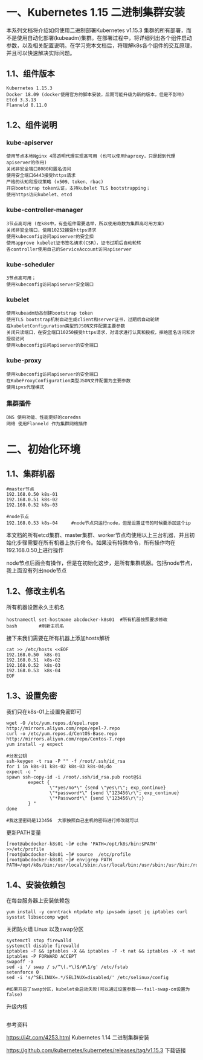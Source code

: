 # 一、Kubernetes 1.15 二进制集群安装

本系列文档将介绍如何使用二进制部署Kubernetes v1.15.3 集群的所有部署，而不是使用自动化部署(kubeadm)集群。在部署过程中，将详细列出各个组件启动参数，以及相关配置说明。在学习完本文档后，将理解k8s各个组件的交互原理，并且可以快速解决实际问题。

## 1.1、组件版本

```
Kubernetes 1.15.3
Docker 18.09 (docker使用官方的脚本安装，后期可能升级为新的版本，但是不影响)
Etcd 3.3.13
Flanneld 0.11.0
```

## 1.2、组件说明

### kube-apiserver

```
使用节点本地Nginx 4层透明代理实现高可用 (也可以使用haproxy，只是起到代理apiserver的作用)
关闭非安全端口8080和匿名访问
使用安全端口6443接受https请求
严格的认知和授权策略 (x509、token、rbac)
开启bootstrap token认证，支持kubelet TLS bootstrapping；
使用https访问kubelet、etcd
```

### kube-controller-manager
```
3节点高可用 (在k8s中，有些组件需要选举，所以使用奇数为集群高可用方案)
关闭非安全端口，使用10252接受https请求
使用kubeconfig访问apiserver的安全扣
使用approve kubelet证书签名请求(CSR)，证书过期后自动轮转
各controller使用自己的ServiceAccount访问apiserver
```
### kube-scheduler
```
3节点高可用；
使用kubeconfig访问apiserver安全端口
```
### kubelet
```
使用kubeadm动态创建bootstrap token
使用TLS bootstrap机制自动生成client和server证书，过期后自动轮转
在kubeletConfiguration类型的JSON文件配置主要参数
关闭只读端口，在安全端口10250接受https请求，对请求进行认真和授权，拒绝匿名访问和非授权访问
使用kubeconfig访问apiserver的安全端口
```
### kube-proxy
```
使用kubeconfig访问apiserver的安全端口
在KubeProxyConfiguration类型JSON文件配置为主要参数
使用ipvs代理模式
```
### 集群插件
```
DNS 使用功能、性能更好的coredns
网络 使用Flanneld 作为集群网络插件
```

# 二、初始化环境

## 1.1、集群机器
```
#master节点
192.168.0.50 k8s-01
192.168.0.51 k8s-02
192.168.0.52 k8s-03

#node节点
192.168.0.53 k8s-04     #node节点只运行node，但是设置证书的时候要添加这个ip
```
本文档的所有etcd集群、master集群、worker节点均使用以上三台机器，并且初始化步骤需要在所有机器上执行命令。如果没有特殊命令，所有操作均在192.168.0.50上进行操作

node节点后面会有操作，但是在初始化这步，是所有集群机器。包括node节点，我上面没有列出node节点

## 1.2、修改主机名

所有机器设置永久主机名

```
hostnamectl set-hostname abcdocker-k8s01  #所有机器按照要求修改
bash        #刷新主机名
```
接下来我们需要在所有机器上添加hosts解析
```
cat >> /etc/hosts <<EOF
192.168.0.50  k8s-01
192.168.0.51  k8s-02
192.168.0.52  k8s-03
192.168.0.53  k8s-04
EOF
```

## 1.3、设置免密

我们只在k8s-01上设置免密即可

```
wget -O /etc/yum.repos.d/epel.repo http://mirrors.aliyun.com/repo/epel-7.repo
curl -o /etc/yum.repos.d/CentOS-Base.repo http://mirrors.aliyun.com/repo/Centos-7.repo
yum install -y expect

#分发公钥
ssh-keygen -t rsa -P "" -f /root/.ssh/id_rsa
for i in k8s-01 k8s-02 k8s-03 k8s-04;do
expect -c "
spawn ssh-copy-id -i /root/.ssh/id_rsa.pub root@$i
        expect {
                \"*yes/no*\" {send \"yes\r\"; exp_continue}
                \"*password*\" {send \"123456\r\"; exp_continue}
                \"*Password*\" {send \"123456\r\";}
        } "
done 

#我这里密码是123456  大家按照自己主机的密码进行修改就可以
```
更新PATH变量 
```
[root@abcdocker-k8s01 ~]# echo 'PATH=/opt/k8s/bin:$PATH' >>/etc/profile
[root@abcdocker-k8s01 ~]# source  /etc/profile
[root@abcdocker-k8s01 ~]# env|grep PATH
PATH=/opt/k8s/bin:/usr/local/sbin:/usr/local/bin:/usr/sbin:/usr/bin:/root/bin
```

## 1.4、安装依赖包

在每台服务器上安装依赖包
 
```
yum install -y conntrack ntpdate ntp ipvsadm ipset jq iptables curl sysstat libseccomp wget
```

关闭防火墙 Linux 以及swap分区

```
systemctl stop firewalld
systemctl disable firewalld
iptables -F && iptables -X && iptables -F -t nat && iptables -X -t nat
iptables -P FORWARD ACCEPT
swapoff -a
sed -i '/ swap / s/^\(.*\)$/#\1/g' /etc/fstab
setenforce 0
sed -i 's/^SELINUX=.*/SELINUX=disabled/' /etc/selinux/config

#如果开启了swap分区，kubelet会启动失败(可以通过设置参数——-fail-swap-on设置为false)
```

升级内核

```

```




参考资料

https://i4t.com/4253.html   Kubernetes 1.14 二进制集群安装

https://github.com/kubernetes/kubernetes/releases/tag/v1.15.3   下载链接
